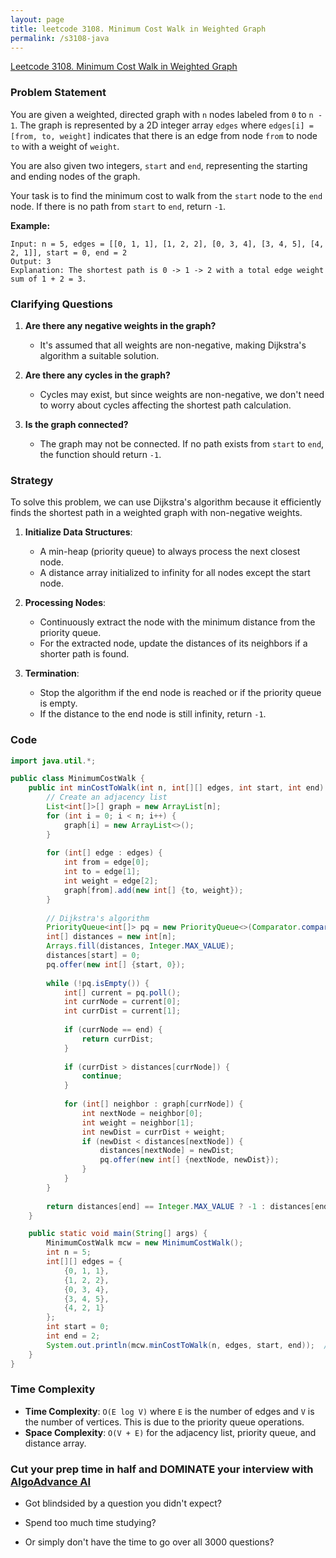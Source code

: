```yaml
---
layout: page
title: leetcode 3108. Minimum Cost Walk in Weighted Graph
permalink: /s3108-java
---
```

[Leetcode 3108. Minimum Cost Walk in Weighted Graph](https://algoadvance.github.io/algoadvance/l3108)
### Problem Statement

You are given a weighted, directed graph with `n` nodes labeled from `0` to `n - 1`. The graph is represented by a 2D integer array `edges` where `edges[i] = [from, to, weight]` indicates that there is an edge from node `from` to node `to` with a weight of `weight`.

You are also given two integers, `start` and `end`, representing the starting and ending nodes of the graph.

Your task is to find the minimum cost to walk from the `start` node to the `end` node. If there is no path from `start` to `end`, return `-1`.

**Example:**
```
Input: n = 5, edges = [[0, 1, 1], [1, 2, 2], [0, 3, 4], [3, 4, 5], [4, 2, 1]], start = 0, end = 2
Output: 3
Explanation: The shortest path is 0 -> 1 -> 2 with a total edge weight sum of 1 + 2 = 3.
```

### Clarifying Questions

1. **Are there any negative weights in the graph?**
    - It's assumed that all weights are non-negative, making Dijkstra's algorithm a suitable solution.

2. **Are there any cycles in the graph?**
    - Cycles may exist, but since weights are non-negative, we don't need to worry about cycles affecting the shortest path calculation.

3. **Is the graph connected?**
    - The graph may not be connected. If no path exists from `start` to `end`, the function should return `-1`.

### Strategy

To solve this problem, we can use Dijkstra's algorithm because it efficiently finds the shortest path in a weighted graph with non-negative weights.

1. **Initialize Data Structures**:
    - A min-heap (priority queue) to always process the next closest node.
    - A distance array initialized to infinity for all nodes except the start node.

2. **Processing Nodes**:
    - Continuously extract the node with the minimum distance from the priority queue.
    - For the extracted node, update the distances of its neighbors if a shorter path is found.

3. **Termination**:
    - Stop the algorithm if the end node is reached or if the priority queue is empty.
    - If the distance to the end node is still infinity, return `-1`.

### Code

```java
import java.util.*;

public class MinimumCostWalk {
    public int minCostToWalk(int n, int[][] edges, int start, int end) {
        // Create an adjacency list
        List<int[]>[] graph = new ArrayList[n];
        for (int i = 0; i < n; i++) {
            graph[i] = new ArrayList<>();
        }
        
        for (int[] edge : edges) {
            int from = edge[0];
            int to = edge[1];
            int weight = edge[2];
            graph[from].add(new int[] {to, weight});
        }
        
        // Dijkstra's algorithm
        PriorityQueue<int[]> pq = new PriorityQueue<>(Comparator.comparingInt(a -> a[1]));
        int[] distances = new int[n];
        Arrays.fill(distances, Integer.MAX_VALUE);
        distances[start] = 0;
        pq.offer(new int[] {start, 0});
        
        while (!pq.isEmpty()) {
            int[] current = pq.poll();
            int currNode = current[0];
            int currDist = current[1];
            
            if (currNode == end) {
                return currDist;
            }
            
            if (currDist > distances[currNode]) {
                continue;
            }
            
            for (int[] neighbor : graph[currNode]) {
                int nextNode = neighbor[0];
                int weight = neighbor[1];
                int newDist = currDist + weight;
                if (newDist < distances[nextNode]) {
                    distances[nextNode] = newDist;
                    pq.offer(new int[] {nextNode, newDist});
                }
            }
        }
        
        return distances[end] == Integer.MAX_VALUE ? -1 : distances[end];
    }

    public static void main(String[] args) {
        MinimumCostWalk mcw = new MinimumCostWalk();
        int n = 5;
        int[][] edges = {
            {0, 1, 1},
            {1, 2, 2},
            {0, 3, 4},
            {3, 4, 5},
            {4, 2, 1}
        };
        int start = 0;
        int end = 2;
        System.out.println(mcw.minCostToWalk(n, edges, start, end));  // Output: 3
    }
}
```

### Time Complexity

- **Time Complexity**: `O(E log V)` where `E` is the number of edges and `V` is the number of vertices. This is due to the priority queue operations.
- **Space Complexity**: `O(V + E)` for the adjacency list, priority queue, and distance array.


### Cut your prep time in half and DOMINATE your interview with [AlgoAdvance AI](https://algoAdvance.com)

- Got blindsided by a question you didn't expect?

- Spend too much time studying?

- Or simply don't have the time to go over all 3000 questions?

